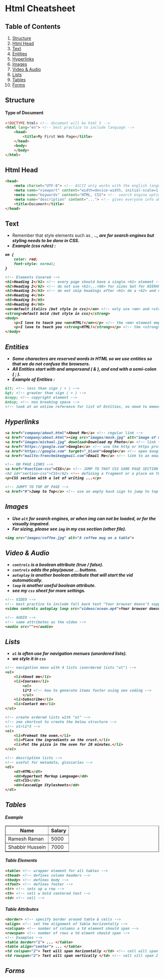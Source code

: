 # Html Cheatsheet

## Table of Contents
1. [Structure](#Structure)
1. [Html Head](#Html-Head)
1. [Text](#Text)
1. [Entities](#Entities)
1. [Hyperlinks](#Hyperlinks)
1. [Images](#Images)
1. [Video & Audio](#Video-&-Audio)
1. [Lists](#Lists)
1. [Tables](#Tables)
1. [Forms](#Forms)

## Structure
#### Type of Document
```html
<!DOCTYPE html> <!-- document will be html 5 -->
<html lang="en"> <!-- best practice to include language -->
    <head>
        <title>My First Web Page</title>
    </head>
    <body>
    </body>
</html>
```

## Html Head
```html
<head>
    <meta charset="UTF-8"> <!-- ASCII only works with the english language, UTF-8 can represent all languages -->
    <meta name="viewport" content="width=device-width, initial-scale=1.0"> <!-- so that our viewport looks good on all devices -->
    <meta name="keywords" content="HTML, CSS"> <!-- search engine optimization -->
    <meta name="description" content="..."> <!-- gives everyone info about our webpage -->
    <title>Document</title>
</head>
```

## Text
- Remember that style elements such as <em>, <strong>.., are for search engines but styling needs to be done in CSS.
- Example (css rules) :
```css
em { 
    color: red;
    font-style: normal;
}
```
```html
<!-- Elements Covered -->
<h1>Heading 1</h1> <!-- every page should have a single <h1> element -->
<h2>Heading 2</h2> <!-- do not use <h1>,..<h6> for sizes but for HIERARCHY for search engines (styling n size in css) -->
<h3>Heading 3</h3> <!-- do not skip headings after <h1> do a <h2> and not a <h3> for example -->
<h4>Heading 4</h4>
<h5>Heading 5</h5>
<h6>Heading 6</h6>
<em>default italics (but style in css)</em> <!-- only use <em> and <strong> so that we can refer to it in css -->
<strong>default bold (but style in css)</strong>
<body>
    <p>I love to teach you <em>HTML!</em></p> <!-- the <em> element emphasizes content by making it italic for most browsers -->
    <p>I love to teach you <strong>HTML!</strong></p> <!-- the <strong> element represents strong importance by making it bold for most browsers -->
</body>
```

## Entities
- Some characters are reserved words in HTML so we use entities so that we do not confuse the browsers.
- All Entities start with and ampersand ( & ), and end with a semi-colon ( ; ).
- Example of Entities :
```html
&lt; <!-- less than sign ( < ) -->
&gt; <!-- greater than sign ( > ) -->
&copy; <!-- copyright element -->
&nbsp; <!-- non breaking space -->
<!-- look at an online reference for list of Entities, no need to memorize them -->
```

## Hyperlinks
```html
<a href="company/about.html">About Me</a> <!-- regular link -->
<a href="company/about.html"><img src="images/mosh.jpg" alt="image of michael"></a> <!-- image link -->
<a href="images/michael.jpg" download>Download my Photo</a> <!-- link to my photo w a download for user -->
<a href="https://google.com">Google</a> <!-- use the http or https protocol for external links/sites -->
<a href="https://google.com" target="_blank">Google</a> <!-- open Google in a new tab -->
<a href="mailto:frenchmike@gmail.com">Email Me</a> <!-- link to an email w mailto: [opens local mail client n populate w given email address -->

<!-- ON PAGE LINKS -->
<a href="#section-css">CSS</a> <!-- JUMP TO THAT CSS SAME PAGE SECTION >
<h2 id="section-css">CSS</h2> <!-- defining a fragment or a place on this page -->
<p>CSS section with a lot of writing ...</p>

<!-- JUMPT TO TOP OF PAGE -->
<a href="#">Jump to Top</a> <!-- use an empty hash sign to jump to top of the page -->
```

## Images
- Use `alt` for search engines, or when img can not be loaded, or for the visually impaired.
- For sizing, please see `img` in my css section (other file).
```html
<img src="images/coffee.jpg" alt="A coffee mug on a table">
```

## Video & Audio
- `controls` is a boolean attribute (true / false).
- `controls` adds the play/pause ... buttons.
- `autoplay` is another boolean attribute that will start the vid automatically.
- `loop` is another useful boolean attribute.
- see my `css` sheet for more settings.
```html
<!-- VIDEO -->
<!-- best practice to include fall back text "Your browser doesn't support videos" -->
<video controls autoplay loop src="videos/ocean.mp4">Your browser doesn't support videos</video>

<!-- AUDIO -->
<!-- same attributes as the video -->
<audio src=""></audio>
```

## Lists
- `ul` is often use for navigation menues (unordered lists).
- we style it in `css`

```html
<!-- navigation menu with 4 lists (unordered lists "ul") -->
<ul>
    <li>About me</li>
    <li>Courses</li>
        <ul>
        li*3 <!-- how to generate items faster using zen coding -->
        </ul>
    <li>Subscribe</li>
    <li>Contact me</li>
</ul>

<!-- create ordered lists with "ol" -->
<!-- zen shortcut to create the below structure -->
<!-- ol>li*3 -->
<ol>
    <li>Preheat the oven.</li>
    <li>Place the ingredients on the crust.</li>
    <li>Put the pizza in the oven for 20 minutes.</li>
</ol>

<!-- description lists -->
<!-- useful for metadata, glossaries -->
<dl>
    <dt>HTML</dt>
    <dd>Hypertext Markup Language</dd>
    <dt>CSS</dt>
    <dd>Cascadign Stylesheets</dd>
</dl>
```

## Tables
#### Example 
<table border = "1">
    <tr>
        <th>Name</th>
        <th>Salary</th>
    </tr>
    <tr>
        <td>Ramesh Raman</td>
        <td>5000</td>
    </tr>
    <tr>
        <td>Shabbir Hussein</td>
        <td>7000</td>
    </tr>
</table>

#### Table Elements
```html
<table> <!-- wrapper element for all tables -->
<thead> <!-- defines column headers -->
<tbody> <!-- defines body -->
<tfoot> <!-- defines footer -->
<tr> <!-- sets up a row -->
<th> <!-- cell w bold centered text -->
<td> <!-- cell -->
```

#### Table Attributes
```html
<border> <!-- specify border around table & cells -->
<align> <!-- set the alignment of table horizontally -->
<colspan> <!-- number of columns a td element should span -->
<rowspan> <!-- number of rows a td elment should span -->
<!-- Examples -->
<table border="1"> ... </table>
<table align="center"> ... </table>
<td colspan="2"> Text will span horizontally </td> <!-- cell will span 2 columns -->
<td rowspan="2"> Text will span vertically </td> <!-- cell sill span 2 rows -->
```

## Forms
